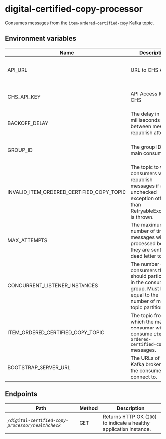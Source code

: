 # digital-certified-copy-processor
Consumes messages from the `item-ordered-certified-copy` Kafka topic.

## Environment variables

| Name                                      | Description                                                                                                                  | Mandatory | Location                                |
|-------------------------------------------|------------------------------------------------------------------------------------------------------------------------------|-----------|-----------------------------------------|
| API_URL                                   | URL to CHS API                                                                                                               | ✓         | chs-configs repo environment global_env |
| CHS_API_KEY                               | API Access Key for CHS                                                                                                       | ✓         | chs-configs repo environment global_env |
| BACKOFF_DELAY                             | The delay in milliseconds between message republish attempts.                                                                | ✓         | chs-configs repo environment global_env |
| GROUP_ID                                  | The group ID of the main consumer                                                                                            | ✓         | chs-configs repo environment global_env |
| INVALID_ITEM_ORDERED_CERTIFIED_COPY_TOPIC | The topic to which consumers will republish messages if any unchecked exception other than RetryableException is thrown.     | ✓         | chs-configs repo environment global_env |
| MAX_ATTEMPTS                              | The maximum number of times messages will be processed before they are sent to the dead letter topic.                        | ✓         | chs-configs repo environment global_env |
| CONCURRENT_LISTENER_INSTANCES             | The number of consumers that should participate in the consumer group. Must be equal to the number of main topic partitions. | ✓         | chs-configs repo environment global_env |
| ITEM_ORDERED_CERTIFIED_COPY_TOPIC         | The topic from which the main consumer will consume `item-ordered-certified-copy` messages.                                  | ✓         | chs-configs repo environment global_env |
| BOOTSTRAP_SERVER_URL                      | The URLs of the Kafka brokers that the consumers will connect to.                                                            | ✓         | chs-configs repo environment global_env |

## Endpoints

| Path                                              | Method | Description                                                         |
|---------------------------------------------------|--------|---------------------------------------------------------------------|
| *`/digital-certified-copy-processor/healthcheck`* | GET    | Returns HTTP OK (`200`) to indicate a healthy application instance. |
